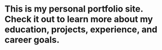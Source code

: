 # This is my personal portfolio site. Check it out to learn more about my education, projects, experience, and career goals. 
